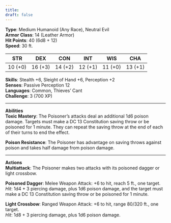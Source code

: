 ```yaml
---
title: 
draft: false
---
```

**Type**: Medium Humanoid (Any Race), Neutral Evil  
**Armor Class**: 14 (Leather Armor)  
**Hit Points**: 40 (6d8 + 12)  
**Speed**: 30 ft.

|STR|DEX|CON|INT|WIS|CHA|
|---|---|---|---|---|---|
|10 (+0)|16 (+3)|14 (+2)|12 (+1)|11 (+0)|13 (+1)|

**Skills**: Stealth +6, Sleight of Hand +6, Perception +2  
**Senses**: Passive Perception 12  
**Languages**: Common, Thieves’ Cant  
**Challenge**: 3 (700 XP)

---

**Abilities**  
**Toxic Mastery**: The Poisoner’s attacks deal an additional 1d6 poison damage. Targets must make a DC 13 Constitution saving throw or be poisoned for 1 minute. They can repeat the saving throw at the end of each of their turns to end the effect.

**Poison Resistance**: The Poisoner has advantage on saving throws against poison and takes half damage from poison damage.

---

**Actions**  
**Multiattack**: The Poisoner makes two attacks with its poisoned dagger or light crossbow.

**Poisoned Dagger**: Melee Weapon Attack: +6 to hit, reach 5 ft., one target.  
_Hit_: 1d4 + 3 piercing damage, plus 1d6 poison damage, and the target must make a DC 13 Constitution saving throw or be poisoned for 1 minute.

**Light Crossbow**: Ranged Weapon Attack: +6 to hit, range 80/320 ft., one target.  
_Hit_: 1d8 + 3 piercing damage, plus 1d6 poison damage.